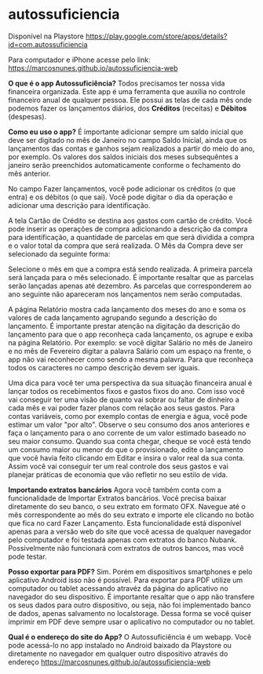 # autossuficiencia

Disponível na Playstore
https://play.google.com/store/apps/details?id=com.autossuficiencia

Para computador e iPhone acesse pelo link:
https://marcosnunes.github.io/autossuficiencia-web

<b>O que é o app Autossuficiência?</b>
Todos precisamos ter nossa vida financeira organizada.
Este app é uma ferramenta que auxilia no controle financeiro anual de qualquer pessoa.
  Ele possui as telas de cada mês onde podemos fazer os lançamentos diários,
  dos <b>Créditos</b> (receitas) e <b>Débitos</b> (despesas).</br>

<b>Como eu uso o app?</b>
É importante adicionar sempre um saldo inicial que deve ser digitado no mês de Janeiro
  no campo Saldo Inicial, ainda que os lançamentos das contas e ganhos sejam
  realizados a partir do meio do ano, por exemplo. Os valores dos saldos iniciais dos meses subsequêntes
  a janeiro serão preenchidos automaticamente conforme o fechamento do mês anterior.</br>

No campo Fazer lançamentos, você pode adicionar os créditos (o que entra) e os débitos
  (o que sai). Você pode digitar o dia da operação e adicionar uma descrição para identificação.</br>

A tela Cartão de Crédito se destina aos gastos com cartão de crédito.
Você pode inserir as operações de compra adicionando a descrição da compra para identificação,
  a quantidade de parcelas em que será dividida a compra e o valor total da compra que será
  realizada. O Mês da Compra deve ser selecionado da seguinte forma:</br>

Selecione o mês em que a compra está sendo realizada. A primeira parcela será lançada para o mês selecionado.
  É importante resaltar que as parcelas serão lançadas apenas até dezembro. As parcelas que corresponderem ao ano
  seguinte não apareceram nos lançamentos nem serão computadas.</br>

A página Relatório mostra cada lançamento dos meses do ano e soma os valores de cada lançamento
  agrupando segundo a descrição do lançamento. É importante prestar atenção na digitação da descrição
  do lançamento para que o app reconheça cada lançamento, os agrupe e exiba na página Relatório. Por exemplo:
  se você digitar Salário no mês de Janeiro e no mês de Fevereiro digitar a palavra Salário com um espaço
  na frente, o app não vai reconhecer como sendo a mesma palavra. Para que reconheça todos os caracteres no
  campo descrição devem ser iguais.</br>

Uma dica para você ter uma perspectiva da sua situação financeira anual é lançar todos os recebimentos fixos e
  gastos fixos do ano. Com isso você vai conseguir ter uma visão de quanto vai sobrar ou faltar de dinheiro a cada
  mês e vai poder fazer planos com relação aos seus gastos. Para contas variáveis, como por exemplo contas de
  energia e água, você pode estimar um valor "por alto". Observe o seu consumo dos anos anteriores e faça o lançamento 
  para o ano corrente de um valor estimado baseado no seu maior consumo. Quando sua conta chegar, cheque se você está 
  tendo um consumo maior ou menor do que o provisionado, edite o lançamento que você havia feito clicando em Editar
  e insira o valor real da sua conta. Assim você vai conseguir ter um real controle dos seus gastos e vai planejar
  práticas de economia que vão refletir no seu estilo de vida.</br>


<b>Importando extratos bancários</b>
Agora você também conta com a funcionalidade de Importar Extratos bancários. Você precisa baixar diretamente 
  do seu banco, o seu extrato em formato OFX. Navegue até o mês correspondente ao mês do seu extrato e importe ele clicando 
  no botão que fica no card Fazer Lançamento. Esta funcionalidade está disponível apenas para a versão web do site 
  que você acessa de qualquer navegador pelo computador e foi testada apenas com extratos do banco Nubank. Possivelmente 
  não funcionará com extratos de outros bancos, mas você pode testar.</br>


<b>Posso exportar para PDF?</b>
Sim. Porém em dispositivos smartphones e pelo aplicativo Android isso não é possível. Para exportar para PDF
  utilize um computador ou tablet acessando atravéz da página do aplicativo no navegador do seu dispositivo. É importante
  resaltar que o app não transfere os seus dados para outro dispositivo, ou seja, não foi implementado banco de dados, apenas
  salvamento no localstorage. Dessa forma se você quiser imprimir em PDF deve sempre usar o aplicativo no computador ou no
  tablet.</br>

<b>Qual é o endereço do site do App?</b>
O Autossuficiência é um webapp. Você pode acessá-lo no app instalado no Android baixado da Playstore ou
  diretamente no navegador em qualquer outro dispositivo através do endereço
  https://marcosnunes.github.io/autossuficiencia-web


